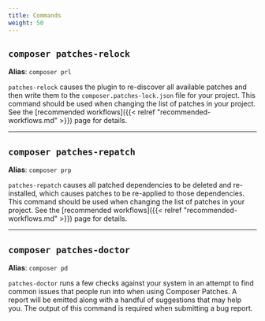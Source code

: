 ```yaml
---
title: Commands
weight: 50
---
```


## `composer patches-relock`
**Alias**: `composer prl`

`patches-relock` causes the plugin to re-discover all available patches and then write them to the `composer.patches-lock.json` file for your project. This command should be used when changing the list of patches in your project. See the [recommended workflows]({{< relref "recommended-workflows.md" >}}) page for details.

---

## `composer patches-repatch`
**Alias**: `composer prp`

`patches-repatch` causes all patched dependencies to be deleted and re-installed, which causes patches to be re-applied to those dependencies. This command should be used when changing the list of patches in your project. See the [recommended workflows]({{< relref "recommended-workflows.md" >}}) page for details.

---

## `composer patches-doctor`
**Alias**: `composer pd`

`patches-doctor` runs a few checks against your system in an attempt to find common issues that people run into when using Composer Patches. A report will be emitted along with a handful of suggestions that may help you. The output of this command is required when submitting a bug report.
